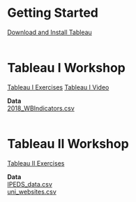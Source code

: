 # Getting Started
[Download and Install Tableau](download.md)  <br><br>


# Tableau I Workshop
[Tableau I Exercises](TableauI_Exercises.pdf)
[Tableau I Video]()

**Data**<br>
[2018_WBIndicators.csv](2018_WBIndicators.csv)  <br><br>


# Tableau II Workshop
[Tableau II Exercises](TableauII_Exercises.pdf)

**Data**<br>
[IPEDS_data.csv](IPEDS_data.csv)<br>
[uni_websites.csv](uni_websites.csv)
